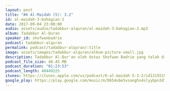 ```yaml
---
layout: post
title: "#6 Al-Maidah (5): 3.2"
id: al-maidah-3-bahagian-2
date: 2017-09-04 23:00:00
audio: assets/audio/tadabbur-alquran/al-maidah-3-bahagian-2.mp3
album: Tadabbur Al-Quran
speaker_id: shofwanbadrie
podcast: tadabbur-alquran
permalink: podcast/tadabbur-alquran/:title
image: assets/images/tadabbur-alquran/album-picture-small.jpg
description: Tadabbur Al-Qur'an oleh Ustaz Shofwan Badrie yang telah diadakan di The Glasshouse, Subang Jaya pada 4 September 2017.
podcast_file_size: 40.45 MB
podcast_duration: "01:23:53"
podcast_length: 40449225
itunes: https://itunes.apple.com/us/podcast/6-al-maidah-5-3-2/id1315519921?i=1000395023110&mt=2
google_play: https://play.google.com/music/m/D654ube5vsanghs4slyybpn3d7q?t=6_Al-Maidah_5_32-Tadabbur_Al-Quran
---
```


